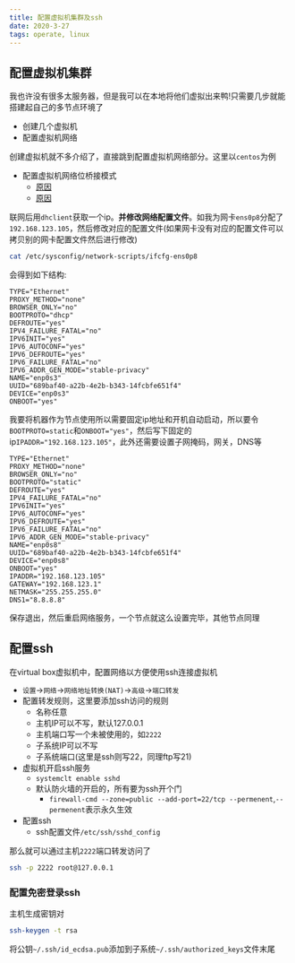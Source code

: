 ```yaml
---
title: 配置虚拟机集群及ssh
date: 2020-3-27
tags: operate, linux
---
```


## 配置虚拟机集群

我也许没有很多太服务器，但是我可以在本地将他们虚拟出来鸭!只需要几步就能搭建起自己的多节点环境了

- 创建几个虚拟机
- 配置虚拟机网络

创建虚拟机就不多介绍了，直接跳到配置虚拟机网络部分。这里以`centos`为例

- 配置虚拟机网络位桥接模式
    * [原因](https://www.junmajinlong.com/virtual/network/vmware_net/)
    * [原因](https://www.junmajinlong.com/virtual/network/virtualbox_net/)

联网后用`dhclient`获取一个ip。**并修改网络配置文件**。如我为网卡`ens0p8`分配了`192.168.123.105`，然后修改对应的配置文件(如果网卡没有对应的配置文件可以拷贝别的网卡配置文件然后进行修改)

```sh
cat /etc/sysconfig/network-scripts/ifcfg-ens0p8
```

会得到如下结构:

```
TYPE="Ethernet"
PROXY_METHOD="none"
BROWSER_ONLY="no"
BOOTPROTO="dhcp"
DEFROUTE="yes"
IPV4_FAILURE_FATAL="no"
IPV6INIT="yes"
IPV6_AUTOCONF="yes"
IPV6_DEFROUTE="yes"
IPV6_FAILURE_FATAL="no"
IPV6_ADDR_GEN_MODE="stable-privacy"
NAME="enp0s3"
UUID="689baf40-a22b-4e2b-b343-14fcbfe651f4"
DEVICE="enp0s3"
ONBOOT="yes"
```

我要将机器作为节点使用所以需要固定ip地址和开机自动启动，所以要令`BOOTPROTO=static`和`ONBOOT="yes"`，然后写下固定的ip`IPADDR="192.168.123.105"`，此外还需要设置子网掩码，网关，DNS等

```
TYPE="Ethernet"
PROXY_METHOD="none"
BROWSER_ONLY="no"
BOOTPROTO="static"
DEFROUTE="yes"
IPV4_FAILURE_FATAL="no"
IPV6INIT="yes"
IPV6_AUTOCONF="yes"
IPV6_DEFROUTE="yes"
IPV6_FAILURE_FATAL="no"
IPV6_ADDR_GEN_MODE="stable-privacy"
NAME="enp0s8"
UUID="689baf40-a22b-4e2b-b343-14fcbfe651f4"
DEVICE="enp0s8"
ONBOOT="yes"
IPADDR="192.168.123.105"
GATEWAY="192.168.123.1"
NETMASK="255.255.255.0"
DNS1="8.8.8.8"
```

保存退出，然后重启网络服务，一个节点就这么设置完毕，其他节点同理


## 配置ssh

在virtual box虚拟机中，配置网络以方便使用ssh连接虚拟机

- `设置`->`网络`->`网络地址转换(NAT)`->`高级`->`端口转发`
- 配置转发规则，这里要添加ssh访问的规则
    * 名称任意
    * 主机IP可以不写，默认127.0.0.1
    * 主机端口写一个未被使用的，如`2222`
    * 子系统IP可以不写
    * 子系统端口(这里是ssh则写22，同理ftp写21)
- 虚拟机开启ssh服务
    * `systemclt enable sshd`
    * 默认防火墙的开启的，所有要为ssh开个门
        + `firewall-cmd --zone=public --add-port=22/tcp --permenent`,`--permenent`表示永久生效
- 配置ssh
    * ssh配置文件`/etc/ssh/sshd_config`

那么就可以通过主机`2222`端口转发访问了

```sh
ssh -p 2222 root@127.0.0.1
```


### 配置免密登录ssh

主机生成密钥对

```sh
ssh-keygen -t rsa
```

将公钥`~/.ssh/id_ecdsa.pub`添加到子系统`~/.ssh/authorized_keys`文件末尾



